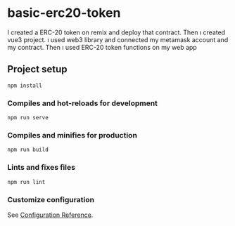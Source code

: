 # basic-erc20-token
I created a ERC-20 token on remix  and deploy that contract. Then ı created vue3 project. ı used web3 library  and connected my metamask account and my contract. Then ı used ERC-20 token functions on my web app

## Project setup
```
npm install
```

### Compiles and hot-reloads for development
```
npm run serve
```

### Compiles and minifies for production
```
npm run build
```

### Lints and fixes files
```
npm run lint
```

### Customize configuration
See [Configuration Reference](https://cli.vuejs.org/config/).
